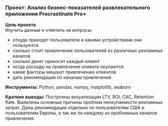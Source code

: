 ### Проект: Анализ бизнес-показателей развлекательного приложения Procrastinate Pro+
**Цель проекта**  
Изучить данные и ответить на вопросы:
- откуда приходят пользователи и какими устройствами они пользуются
- сколько стоит привлечение пользователей из различных рекламных каналов
- сколько денег приносит каждый клиент
- когда расходы на привлечение клиента окупаются
- какие факторы мешают привлечению клиентов
- дать рекомендации по каналам привлечения  

**Инструменты:** Python, pandas, numpy, matplotlib, seaborn  

**Краткие выводы:**
Построены визуализации LTV, ROI, CAC, Retention Rate. Выявлены основные причины проблем неокупаемости рекламных затрат. Даны рекомендации отдельно по пользователям США и пользователям Европы, а так же по каждому из проблемных каналов привлечения.
